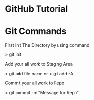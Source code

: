 # GitHub Tutorial
# Git Commands
<p>First Init The Directory by using command</p>
> git init
<p>Add your all work to Staging Area</p>
> git add file name
or
> git add -A
<p>Commit your all work to Repo</p>
> git commit -m "Message for Repo"